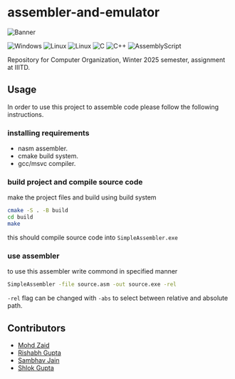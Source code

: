 # assembler-and-emulator

![Banner](https://capsule-render.vercel.app/api?type=venom&height=300&color=timeGradient&text=Assembler%20and%20Emulator&section=header&reversal=false&textBg=false&fontColor=ffffff&fontSize=60&desc=CO%20Project%20CSE_112_2025&descSize=15&descAlignY=63&descAlign=81)

![Windows](https://img.shields.io/badge/Windows-0078D6?style=for-the-badge&logo=windows&logoColor=white)
![Linux](https://img.shields.io/badge/Ubuntu-E95420?style=for-the-badge&logo=ubuntu&logoColor=white)
![Linux](https://img.shields.io/badge/Linux-FCC624?style=for-the-badge&logo=linux&logoColor=black)
![C](https://img.shields.io/badge/c-%2300599C.svg?style=for-the-badge&logo=c&logoColor=white)
![C++](https://img.shields.io/badge/c++-%2300599C.svg?style=for-the-badge&logo=c%2B%2B&logoColor=white)
![AssemblyScript](https://img.shields.io/badge/assembly%20script-%23000000.svg?style=for-the-badge&logo=assemblyscript&logoColor=white)

Repository for Computer Organization, Winter 2025 semester, assignment at IIITD.

## Usage

In order to use this project to assemble code please follow the following instructions.

### installing requirements

- nasm assembler.
- cmake build system.
- gcc/msvc compiler.

### build project and compile source code

make the project files and build using build system

```bash
cmake -S . -B build
cd build
make
```

this should compile source code into `SimpleAssembler.exe`

### use assembler

to use this assembler write commond in specified manner

```bash
SimpleAssembler -file source.asm -out source.exe -rel
```

`-rel` flag can be changed with `-abs` to select between relative and absolute path.

## Contributors

- [Mohd Zaid](https://github.com/MohdZaid0205)
- [Rishabh Gupta](https://github.com/RishabhGuptaGH)
- [Sambhav Jain](https://github.com/Sambhav2415)
- [Shlok Gupta](https://github.com/Th3D3stroy3r)
